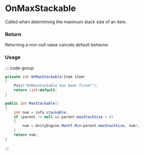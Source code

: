 # OnMaxStackable
<Badge type="info" text="Item"/>[<Badge type="danger" text="Carbon Compatible"/>](https://github.com/CarbonCommunity/Carbon)[<Badge type="warning" text="Oxide Compatible"/>](https://github.com/OxideMod/Oxide.Rust)
Called when determining the maximum stack size of an item.

### Return
Returning a non-null value cancels default behavior.

### Usage
::: code-group
```csharp [Example]
private int OnMaxStackable(Item item)
{
	Puts("OnMaxStackable has been fired!");
	return (int)default;
}
```
```csharp [Source — Assembly-CSharp @ Item]
public int MaxStackable()
{
	int num = info.stackable;
	if (parent != null && parent.maxStackSize > 0)
	{
		num = UnityEngine.Mathf.Min(parent.maxStackSize, num);
	}
	return num;
}

```
:::
